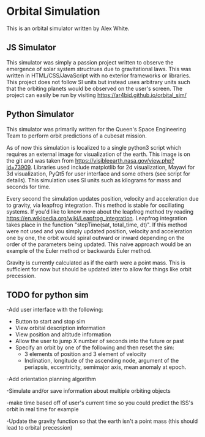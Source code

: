# Orbital Simulation

This is an orbital simulator written by Alex White.

## JS Simulator

This simulator was simply a passion project written to observe the emergence of solar system structrues due to gravitational laws. This was written in HTML/CSS/JavaScript with no exterior frameworks or libraries. This project does not follow SI units but instead uses arbitrary units such that the orbiting planets would be observed on the user's screen. The project can easily be run by visiting https://ar4bid.github.io/orbital_sim/   

## Python Simulator

This simulator was primarily written for the Queen's Space Engineering Team to perform orbit predictions of a cubesat mission.

As of now this simulation is localized to a single python3 script which requires an external image for visualization of the earth. This image is on the git and was taken from https://visibleearth.nasa.gov/view.php?id=73909. Libraries used include matplotlib for 2d visualization, Mayavi for 3d visualization, PyQt5 for user interface and some others (see script for details). This simulation uses SI units such as kilograms for mass and seconds for time. 

Every second the simulation updates position, velocity and acceleration due to gravity, via leapfrog integration. This method is stable for oscillating systems. If you'd like to know more about the leapfrog method try reading https://en.wikipedia.org/wiki/Leapfrog_integration. Leapfrog integration takes place in the function "stepTime(sat, total_time, dt)". If this method were not used and you simply updated position, velocity and acceleration one by one, the orbit would spiral outward or inward depending on the order of the parameters being updated. This naive approach would be an example of the Euler method or backwards Euler method.

Gravity is currently calculated as if the earth were a point mass. This is sufficient for now but should be updated later to allow for things like orbit precession. 

## TODO for python sim

-Add user interface with the following:
  * Button to start and stop sim
  * View orbital description information
  * View position and altitude information
  * Allow the user to jump X number of seconds into the future or past
  * Specify an orbit by one of the following and then reset the sim:
    * 3 elements of position and 3 element of velocity
    * Inclination, longitude of the ascending node, argument of the periapsis, eccentricity, semimajor axis, mean anomaly at epoch.
  
-Add orientation planning algorithm

-Simulate and/or save information about multiple orbiting objects

-make time based off of user's current time so you could predict the ISS's orbit in real time for example

-Update the gravity function so that the earth isn't a point mass (this should lead to orbital precession)


